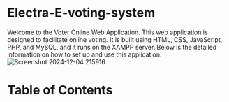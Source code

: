 # Electra-E-voting-system

Welcome to the Voter Online Web Application. This web application is designed to facilitate online voting. It is built using HTML, CSS, JavaScript, PHP, and MySQL, and it runs on the XAMPP server. Below is the detailed information on how to set up and use this application.
![Screenshot 2024-12-04 215916](https://github.com/preethu23456/assets/014d1af9-3749-4cb9-ab7a-0a5e5d7abe69)

# Table of Contents
